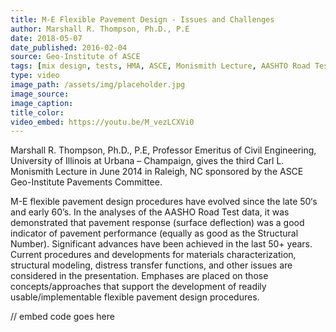 ```yaml
---
title: M-E Flexible Pavement Design - Issues and Challenges
author: Marshall R. Thompson, Ph.D., P.E
date: 2018-05-07
date_published: 2016-02-04
source: Geo-Institute of ASCE
tags: [mix design, tests, HMA, ASCE, Monismith Lecture, AASHTO Road Test, MEPDG]
type: video
image_path: /assets/img/placeholder.jpg
image_source:
image_caption:
title_color:
video_embed: https://youtu.be/M_vezLCXVi0
---
```


Marshall R. Thompson, Ph.D., P.E, Professor Emeritus of Civil Engineering, University of Illinois at Urbana – Champaign, gives the third Carl L. Monismith Lecture in June 2014 in Raleigh, NC sponsored by the ASCE Geo-Institute Pavements Committee.
<!--more-->
M-E flexible pavement design procedures have evolved since the late 50‘s and early 60’s.  In the analyses of the AASHO Road Test data, it was demonstrated that pavement response (surface deflection) was a good indicator of pavement performance (equally as good as the Structural Number). Significant advances have been achieved in the last 50+ years. Current procedures and developments for materials characterization, structural modeling, distress transfer functions, and other issues are considered in the presentation. Emphases are placed on those concepts/approaches that support the development of readily usable/implementable flexible  pavement design procedures.

// embed code goes here
